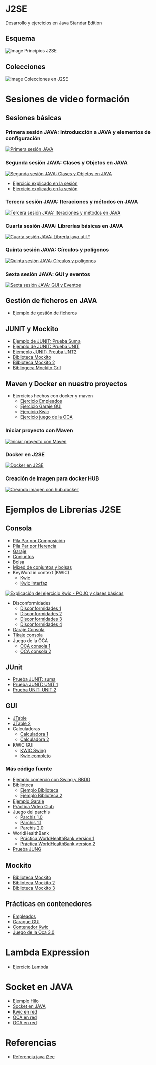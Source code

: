 # J2SE
Desarrollo y ejercicios en Java Standar Edition

## Esquema
![Image Principios J2SE](https://i.pinimg.com/originals/4c/02/09/4c0209e67b222509e094018cfdeca04e.jpg)

## Colecciones
![image Colecciones en J2SE](https://i.pinimg.com/originals/ca/ff/64/caff64b0af5ca89b0ee44b8976174b4b.jpg)

# Sesiones de video formación

## Sesiones básicas
### Primera sesión JAVA: Introducción a JAVA y elementos de configuración
[![Primera sesión JAVA](https://img.youtube.com/vi/xc2O2PPW7Fc/0.jpg)](https://youtu.be/xc2O2PPW7Fc "Primera Sesión JAVA")
### Segunda sesión JAVA: Clases y Objetos en JAVA
[![Segunda sesión JAVA: Clases y Objetos en JAVA](https://img.youtube.com/vi/UlGpy_uv2vA/0.jpg)](https://youtu.be/UlGpy_uv2vA "Segunda sesión JAVA")

* [Ejercicio explicado en la sesión](J2SE/Basico/Pilas-Conjuntos-Bolsas/PilaInterfazHerencia/)
* [Ejercicio explicado en la sesión](J2SE/Basico/Pilas-Conjuntos-Bolsas/PilaInterfazComposicion/)
### Tercera sesión JAVA: Iteraciones y métodos en JAVA
[![Tercera sesión JAVA: Iteraciones y métodos en JAVA](https://img.youtube.com/vi/INCgwmXUbAY/0.jpg)](https://youtu.be/INCgwmXUbAY "Tercera sesión JAVA")

### Cuarta sesión JAVA: Librerías básicas en JAVA
[![Cuarta sesión JAVA: Librería java.util.*](https://img.youtube.com/vi/kWu-xuQNLrE/0.jpg)](https://youtu.be/kWu-xuQNLrE "Cuarta sesión JAVA")

### Quinta sesión JAVA: Círculos y polígonos
[![Quinta sesión JAVA: Círculos y polígonos](https://img.youtube.com/vi/YAg5N-1KL-M/0.jpg)](https://youtu.be/YAg5N-1KL-M "Quinta sesión JAVA")

### Sexta sesión JAVA: GUI y eventos
[![Sexta sesión JAVA: GUI y Eventos](https://img.youtube.com/vi/nuQmnEfASx8/0.jpg)](https://youtu.be/nuQmnEfASx8 "Sexta sesión JAVA")

## Gestión de ficheros en JAVA
* [Ejemplo de gestión de ficheros](J2SE/Basico/EjemploIO/)

## JUNIT y Mockito
* [Ejemplo de JUNIT: Prueba Suma](J2SE/JUnit/PruebaSuma/)
* [Ejemplo de JUNIT: Prueba UNIT](J2SE/JUnit/PruebaUnit/)
* [Ejemeplo JUNIT: Preuba UNT2](J2SE/JUnit/PruebaUnit2/)
* [Biblioteca Mockito](J2SE/Mockito/BibliotecaMockito/)
* [Bilbioteca Mockito 2](J2SE/Mockito/BibliotecaMockito2/)
* [Bibliogeca Mockito GrII](J2SE/Mockito/BibliotecaMockitoGrII/)

## Maven y Docker en nuestro proyectos

* Ejercicios hechos con docker y maven
    * [Ejercicio Empleados](J2SE/MavenDocker/empleados/)
    * [Ejercicio Garaje GUI](J2SE/MavenDocker/garajeGUI/)
    * [Ejercicio Kwic](J2SE/MavenDocker/kwic/)
    * [Ejercicio juego de la OCA](J2SE/MavenDocker/Oca_v3/)

### Iniciar proyecto con Maven
[![Iniciar proyecto con Maven](https://img.youtube.com/vi/ixDpEA3a3Mc/0.jpg)](https://youtu.be/ixDpEA3a3Mc "Iniciando con Maven")

### Docker en J2SE
[![Docker en J2SE](https://img.youtube.com/vi/o0ZjWwKTCQU/0.jpg)](https://youtu.be/o0ZjWwKTCQU "Docker en J2SE")

### Creación de imagen para docker HUB
[![Creando imagen con hub.docker](https://img.youtube.com/vi/uTHX32d6Jdg/0.jpg)](https://youtu.be/uTHX32d6Jdg "Imagen en docker HUB")

# Ejemplos de Librerías J2SE

## Consola
* [Pila Par por Composición](J2SE/Basico/Pilas-Conjuntos-Bolsas/PilaInterfazComposicion/)
* [Pila Par por Herencia](J2SE/Basico/Pilas-Conjuntos-Bolsas/PilaInterfazHerencia/)
* [Garaje](J2SE/Basico/garaje/)
* [Conjuntos](J2SE/Basico/Pilas-Conjuntos-Bolsas/Conjunto/)
* [Bolsa](J2SE/Basico/Pilas-Conjuntos-Bolsas/Bolsa/)
* [Mixed de conjuntos y bolsas](J2SE/Basico/Pilas-Conjuntos-Bolsas/prPilaAlef/)
* KeyWord in context (KWIC)
    * [Kwic](J2SE/Basico/KWIC-Consola/kwic/)
    * [Kwic Interfaz](J2Se/Basico/KWIC-Consola/prKWIC/)

[![Explicación del ejercicio Kwic - POJO y clases básicas](https://img.youtube.com/vi/OKY45M3OGLY/0.jpg)](https://youtu.be/OKY45M3OGLY "Kwic POJO y clases básicas")
* Disconformidades
    * [Disconformidades 1](J2SE/Basico/Disconformidades/Disconformidades_j2se/)
    * [Disconformidades 2](J2SE/Basico/Disconformidades/disconformidades_j2se2/)
    * [Disconformidades 3](J2SE/Basico/Disconformidades/Disconformidades_grego/)
    * [Disconformidades 4](J2SE/Basico/Disconformidades/Disconformidades_Maria/)
* [Garaje Consola](J2SE/Basico/garaje/)
* [Tikaje consola](J2SE/Basico/Tikaje/)
* Juego de la OCA
    * [OCA consola 1](J2SE/Basico/OCA/OCA-v1/)
    * [OCA consola 2](J2SE/Basico/OCA/Oca_v2/)

## JUnit
* [Prueba JUNIT: suma](J2SE/JUnit/PruebaSuma/)
* [Prueba JUNIT: UNIT 1](J2SE/JUnit/PruebaUnit/)
* [Prueba UNIT: UNIT 2](J2SE/JUnit/PruebaUnit2/)

## GUI
* [JTable](J2SE/GUI/JTable/)
* [JTable 2](J2SE/GUI/JTableEjemplo/)
* Calculadoras
    * [Calculadora 1](J2SE/GUI/CalculadoraFlowLayout/)
    * [Calculadora 2](J2SE/GUI/CalculadoraGridLayout/)
* KWIC GUI
    * [KWIC Swing](J2SE/GUI/KWIC/Kwic%20Interfaz/)
    * [Kwic completo](J2SE/GUI/KWIC/KwicCompeto/)

### Más código fuente
* [Ejemplo comercio con Swing y BBDD](J2SE/GUI/comercio/)
* Biblioteca
    * [Ejemplo Biblioteca](J2SE/GUI/Biblioteca/)
    * [Ejemplo Biblioteca 2](J2SE/GUI/Gestion_Biblioteca/)
* [Ejemplo Garaje](J2SE/GUI/garaje/)
* [Práctica Video Club](J2SE/GUI/PracticaVideoClub/)
* Juego del parchis
    * [Parchis 1.0](J2SE/GUI/Parchis/Parchis%201.0/)
    * [Parchis 1.1](J2SE/GUI/Parchis/Parchis%201.1/)
    * [Parchis 2.0](J2SE/GUI/Parchis/Parchis%202.0/)
* WorldHealthBank
    * [Práctica WorldHealthBank version 1](J2SE/GUI/WorldHealthBank/WorldHealthBank1/)
    * [Práctica WorldHealthBank version 2](J2SE/GUI/WorldHealthBank/WorldHealthBank2/)
* [Prueba JUNG](J2Se/GUI/PruebaJUNG/)

## Mockito
* [Biblioteca Mockito](J2SE/Mockito/BibliotecaMockito/)
* [Biblioteca Mockito 2](J2SE/Mockito/BibliotecaMockito2/)
* [Biblioteca Mockito 3](J2SE/Mockito/BibliotecaMockitoGrII/)
## Prácticas en contenedores
* [Empleados](J2SE/MavenDocker/empleados/)
* [Garague GUI](J2SE/MavenDocker/garajeGUI/)
* [Contenedor Kwic](J2SE/MavenDocker/kwic/)
* [Juego de la Oca 3.0](J2SE/MavenDocker/Oca_v3/)

# Lambda Expression
* [Ejercicio Lambda](J2SE/MavenDocker/lambda-expression/)
# Socket en JAVA
* [Ejemplo Hilo](J2SE/Socket-Threads/Thread/)
* [Socket en JAVA](J2SE/Socket-Threads/PruebaSocket/)
* [Kwic en red](J2Se/Socket-Threads/KwicNet/)
* [OCA en red](J2SE/Socket-Threads/Oca-Thread/Oca_v3/)
* [OCA en red](J2SE/Socket-Threads/Oca-Thread/OcaEnRed/)

# Referencias
* [Referencia java j2ee](https://docs.oracle.com/javaee/7/tutorial/index.html)